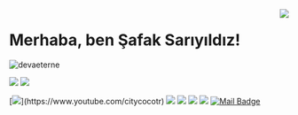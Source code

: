 <img align='right' src="https://github-readme-stats.vercel.app/api?username=devaeterne&show_icons=true">

# Merhaba, ben Şafak Sarıyıldız! 
<p align="left"> <img src="https://komarev.com/ghpvc/?username=devaeterne" alt="devaeterne" /> </p>

[![](https://img.shields.io/twitter/follow/haplomeansalone?style=social)](https://www.twitter.com/haplomeansalone)
[![](https://img.shields.io/github/followers/devaeterne?style=social)](https://www.github.com/devaeterne)


[![](https://img.shields.io/badge/youtube-%23FF0000.svg?&style=for-the-badge&logo=youtube&logoColor=white")](https://www.youtube.com/citycocotr)
[![](https://img.shields.io/badge/twitter-%231DA1F2.svg?&style=for-the-badge&logo=twitter&logoColor=white)](https://www.twitter.com/haplomeansalone)
[![](https://img.shields.io/badge/linkedin-%230077B5.svg?&style=for-the-badge&logo=linkedin&logoColor=white)](https://www.linkedin.com/in/%C5%9Fafak-sariyildiz-17043475/)
[![](https://img.shields.io/badge/medium-%2312100E.svg?&style=for-the-badge&logo=medium&logoColor=white)](https://medium.com/@devaeterne)
[![](https://img.shields.io/badge/instagram-%23E4405F.svg?&style=for-the-badge&logo=instagram&logoColor=white)](https://instagram.com/devaeterne)
[![Mail Badge](https://img.shields.io/badge/info@safaksariyildiz.com-c14438?style=for-the-badge&logo=Gmail&logoColor=white&link=mailto:info@safaksariyildiz.com)](mailto:info@safaksariyildiz.com)
